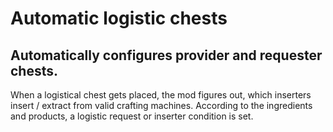 # Automatic logistic chests
## Automatically configures provider and requester chests.

When a logistical chest gets placed, the mod figures out, which inserters insert / extract from valid crafting machines. According to the ingredients and products, a logistic request or inserter condition is set.